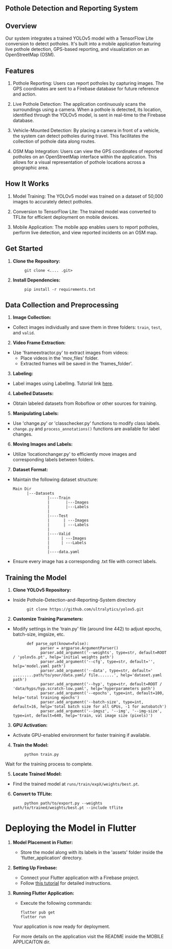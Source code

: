 ## Pothole Detection and Reporting System
## Overview
Our system integrates a trained YOLOv5 model with a TensorFlow Lite conversion to detect potholes. It's built into a mobile application featuring live pothole detection, GPS-based reporting, and visualization on an OpenStreetMap (OSM).

## Features
1. Pothole Reporting: Users can report potholes by capturing images. The GPS coordinates are sent to a Firebase database for future reference and action.

2. Live Pothole Detection: The application continuously scans the surroundings using a camera. When a pothole is detected, its location, identified through the YOLOv5 model, is sent in real-time to the Firebase database.

3. Vehicle-Mounted Detection: By placing a camera in front of a vehicle, the system can detect potholes during travel. This facilitates the collection of pothole data along routes.

4. OSM Map Integration: Users can view the GPS coordinates of reported potholes on an OpenStreetMap interface within the application. This allows for a visual representation of pothole locations across a geographic area.

## How It Works
1. Model Training: The YOLOv5 model was trained on a dataset of 50,000 images to accurately detect potholes.

2. Conversion to TensorFlow Lite: The trained model was converted to TFLite for efficient deployment on mobile devices.

3. Mobile Application: The mobile app enables users to report potholes, perform live detection, and view reported incidents on an OSM map.

## Get Started

1. **Clone the Repository:**
                  
            git clone <.... .git>
   
3. **Install Dependencies:**

            pip install -r requirements.txt

## Data Collection and Preprocessing

1. **Image Collection:**
- Collect images individually and save them in three folders: `train`, `test`, and `valid`.

2. **Video Frame Extraction:**
- Use 'frameextractor.py' to extract images from videos:
  - Place videos in the 'mov_files' folder.
  - Extracted frames will be saved in the 'frames_folder'.

3. **Labeling:**
- Label images using LabelImg. Tutorial link [here](https://www.youtube.com/watch?v=fjynQ9P2C08).

4. **Labelled Datasets:**
- Obtain labeled datasets from Roboflow or other sources for training.

5. **Manipulating Labels:**
- Use 'change.py' or 'classchecker.py' functions to modify class labels.
- `change.py` and `process_annotations()` functions are available for label changes.

6. **Moving Images and Labels:**
- Utilize 'locationchanger.py' to efficiently move images and corresponding labels between folders.

7. **Dataset Format:**
- Maintain the following dataset structure:
  ```
  Main Dir
        |---Datasets
                 |----Train
                 |       |---Images
                 |       |---Labels
                 |
                 |----Test
                 |      | ---Images
                 |      | ---Labels
                 |
                 |----Valid
                 |     | ---Images
                 |     | ---Labels
                 |
                 |----data.yaml
  ```
- Ensure every image has a corresponding .txt file with correct labels.

## Training the Model

1. **Clone YOLOv5 Repository:**
- Inside Pothole-Detection-and-Reporting-System directory
  
            git clone https://github.com/ultralytics/yolov5.git


2. **Customize Training Parameters:**
- Modify settings in the 'train.py' file (around line 442) to adjust epochs, batch-size, imgsize, etc.

            def parse_opt(known=False):
                  parser = argparse.ArgumentParser()
                  parser.add_argument('--weights', type=str, default=ROOT / 'yolov5s.pt', help='initial weights path')
                  parser.add_argument('--cfg', type=str, default='', help='model.yaml path')
                  parser.add_argument('--data', type=str, default=' .........path/to/your/data.yaml/ file.......', help='dataset.yaml path')
                  parser.add_argument('--hyp', type=str, default=ROOT / 'data/hyps/hyp.scratch-low.yaml', help='hyperparameters path')
                  parser.add_argument('--epochs', type=int, default=100, help='total training epochs')
                  parser.add_argument('--batch-size', type=int, default=16, help='total batch size for all GPUs, -1 for autobatch')
                  parser.add_argument('--imgsz', '--img', '--img-size', type=int, default=640, help='train, val image size (pixels)')
                  
3. **GPU Activation:**
- Activate GPU-enabled environment for faster training if available.

4. **Train the Model:**

            python train.py

Wait for the training process to complete.

5. **Locate Trained Model:**
- Find the trained model at `runs/train/expX/weights/best.pt`.

6. **Convert to TFLite:**

            python path/to/export.py --weights path/to/trained/weights/best.pt --include tflite

# Deploying the Model in Flutter

1. **Model Placement in Flutter:**
   - Store the model along with its labels in the 'assets' folder inside the 'flutter_application' directory.

2. **Setting Up Firebase:**
   - Connect your Flutter application with a Firebase project.
   - Follow [this tutorial](https://www.youtube.com/watch?v=mAZ03PCp2ZI) for detailed instructions.

3. **Running Flutter Application:**
   - Execute the following commands:
     
     ```
     flutter pub get
     flutter run
     ```
   Your application is now ready for deployment.
   
   For more details on the application visit the README inside the MOBILE APPLICAITON dir.
